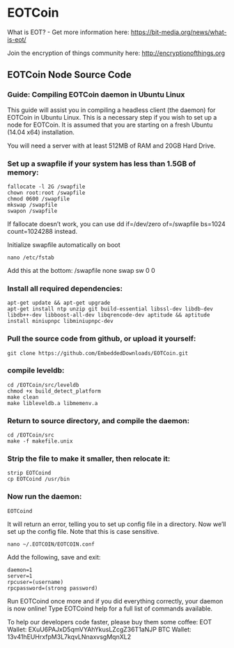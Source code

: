 # EOTCoin
What is EOT? - Get more information here: 
https://bit-media.org/news/what-is-eot/

Join the encryption of things community here:
http://encryptionofthings.org

## EOTCoin Node Source Code

### Guide: Compiling EOTCoin daemon in Ubuntu Linux

This guide will assist you in compiling a headless client (the daemon) for EOTCoin in Ubuntu Linux. This is a necessary step if you wish to set up a node for EOTCoin. It is assumed that you are starting on a fresh Ubuntu (14.04 x64) installation.

You will need a server with at least 512MB of RAM and 20GB Hard Drive. 

### Set up a swapfile if your system has less than 1.5GB of memory:

    fallocate -l 2G /swapfile
    chown root:root /swapfile
    chmod 0600 /swapfile
    mkswap /swapfile
    swapon /swapfile

If fallocate doesn’t work, you can use
    dd if=/dev/zero of=/swapfile bs=1024 count=1024288
instead.

Initialize swapfile automatically on boot

    nano /etc/fstab
Add this at the bottom: /swapfile none swap sw 0 0

### Install all required dependencies:

    apt-get update && apt-get upgrade
    apt-get install ntp unzip git build-essential libssl-dev libdb-dev libdb++-dev libboost-all-dev libqrencode-dev aptitude && aptitude install miniupnpc libminiupnpc-dev

### Pull the source code from github, or upload it yourself:
    git clone https://github.com/EmbeddedDownloads/EOTCoin.git

### compile leveldb:
    cd /EOTCoin/src/leveldb
    chmod +x build_detect_platform
    make clean
    make libleveldb.a libmemenv.a

### Return to source directory, and compile the daemon:

    cd /EOTCoin/src
    make -f makefile.unix

### Strip the file to make it smaller, then relocate it:

    strip EOTCoind
    cp EOTCoind /usr/bin

### Now run the daemon:

    EOTCoind

It will return an error, telling you to set up config file in a directory. Now we’ll set up the config file. Note that this is case sensitive.

    nano ~/.EOTCOIN/EOTCOIN.conf

Add the following, save and exit:

    daemon=1
    server=1
    rpcuser=(username)
    rpcpassword=(strong password)

Run EOTCoind once more and if you did everything correctly, your daemon is now online! Type EOTCoind help for a full list of commands available. 

To help our developers code faster, please buy them some coffee:
EOT Wallet: EXuU6PAJxD5qmVYAhYkusLZcgZ36T1aNJP
BTC Wallet: 13v41hEUHrxfpM3L7kqvLNnaxvsgMqnXL2
